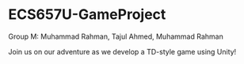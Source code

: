 # ECS657U-GameProject
Group M: Muhammad Rahman, Tajul Ahmed, Muhammad Rahman

Join us on our adventure as we develop a TD-style game using Unity!
